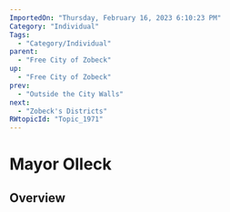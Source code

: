 ```yaml
---
ImportedOn: "Thursday, February 16, 2023 6:10:23 PM"
Category: "Individual"
Tags:
  - "Category/Individual"
parent:
  - "Free City of Zobeck"
up:
  - "Free City of Zobeck"
prev:
  - "Outside the City Walls"
next:
  - "Zobeck's Districts"
RWtopicId: "Topic_1971"
---
```

# Mayor Olleck
## Overview
